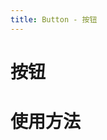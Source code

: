 ```yaml
---
title: Button - 按钮
---
```


# 按钮

# 使用方法

<ClientOnly>
<button-demos></button-demos>
</ClientOnly>



